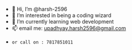 - 👋 Hi, I’m @harsh-2596
- 👀 I’m interested in being a coding wizard
- 🌱 I’m currently learning web development
- 📫 email me: upadhyay.harsh2596@gmail.com
-     or call on : 7817851011

<!---
harsh-2596/harsh-2596 is a ✨ special ✨ repository because its `README.md` (this file) appears on your GitHub profile.
You can click the Preview link to take a look at your changes.
--->

